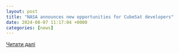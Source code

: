 ```yaml
---
layout: post
title: "NASA announces new opportunities for CubeSat developers"
date: 2024-08-07 11:17:04 +0000
categories: [news]
---
```


[Читати далі](https://satelliteprome.com/news/nasa-announces-new-opportunities-for-cubesat-developers/)
